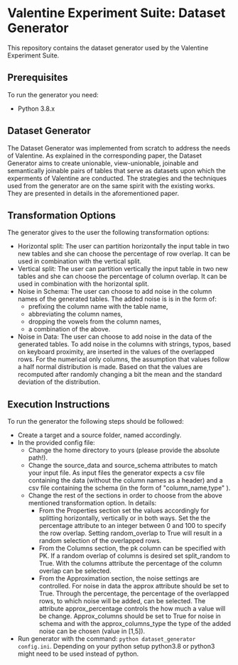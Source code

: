 # Valentine Experiment Suite: Dataset Generator

This repository contains the dataset generator used by the Valentine Experiment Suite. 

## Prerequisites

To run the generator you need:
- Python 3.8.x

## Dataset Generator

The Dataset Generator was implemented from scratch to address the needs of Valentine. As explained in the corresponding
paper, the Dataset Generator aims to create unionable, view-unionable, joinable and semantically joinable pairs of tables
that serve as datasets upon which the experments of Valentine are conducted. The strategies and the techniques used from
the generator are on the same spirit with the existing works. They are presented in details in the aforementioned paper. 

## Transformation Options

The generator gives to the user the following transformation options:

- Horizontal split: The user can partition horizontally the input table in two new tables and she can choose
the percentage of row overlap. It can be used in combination with the vertical split.
- Vertical split: The user can partition vertically the input table in two new tables and she can choose
the percentage of column overlap. It can be used in combination with the horizontal split.
- Noise in Schema: The user can choose to add noise in the column names of the generated tables. The added noise is
is in the form of:
   - prefixing the column name with the table name,
   - abbreviating the column names,
   - dropping the vowels from the column names,
   - a combination of the above.
- Noise in Data: The user can choose to add noise in the data of the generated tables. To add noise in the columns
with strings, typos, based on keyboard proximity, are inserted in the values of the overlapped rows. For the numerical
only columns, the assumption that values follow a half normal distribution is made. Based on that the values are recomputed
after randomly changing a bit the mean and the standard deviation of the distribution. 


## Execution Instructions

To run the generator the following steps should be followed:
- Create a target and a source folder, named accordingly.
- In the provided config file:
     - Change the home directory to yours (please provide the absolute path!).
     - Change the source_data and source_schema attributes to match your input file. As input files the generator expects
     a csv file containing the data (without the column names as a header) and a csv file containing the schema (in the form
     of "column_name,type" ).
     - Change the rest of the sections in order to choose from the above mentioned transformation option. In details:
         - From the Properties section set the values accordingly for splitting horizontally, vertically or in both ways.
         Set the the percentage attribute to an integer between 0 and 100 to specify the row overlap. Setting random_overlap
         to True will result in a random selection of the overlapped rows.
         - From the Columns section, the pk column can be specified with PK. If a random overlap of columns is desired set
         split_random to True. With the columns attribute the percentage of the column overlap can be selected.
         - From the Approximation section, the noise settings are controlled. For noise in data the approx attribute should
         be set to True. Through the percentage, the percentage of the overlapped rows, to which noise will be added, can
         be selected. The attribute approx_percentage controls the how much a value will be change. Approx_columns should be
         set to True for noise in schema and with the approx_columns_type the type of the added noise can be chosen
         (value in [1,5]).
- Run generator with the command: `python dataset_generator config.ini`. Depending on your python setup python3.8 or python3
might need to be used instead of python.


     